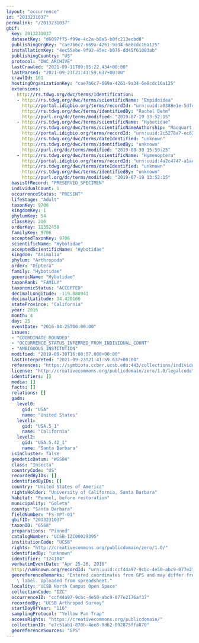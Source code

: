 ```yaml
---
layout: "occurrence"
id: "2013231037"
permalink: "/2013231037"
gbif:
  key: 2013231037
  datasetKey: "d6097f75-f99e-4c2a-b8a5-b0fc213ecbd0"
  publishingOrgKey: "cae7b6c7-669a-4261-9a34-6e8cdc16a125"
  installationKey: "4ec55ebe-9f92-45ec-b076-dd45f61003ab"
  publishingCountry: "US"
  protocol: "DWC_ARCHIVE"
  lastCrawled: "2021-09-11T09:05:22.434+00:00"
  lastParsed: "2021-09-23T21:41:59.637+00:00"
  crawlId: 161
  hostingOrganizationKey: "cae7b6c7-669a-4261-9a34-6e8cdc16a125"
  extensions:
    http://rs.tdwg.org/dwc/terms/Identification:
    - http://rs.tdwg.org/dwc/terms/scientificName: "Empidoidea"
      http://portal.idigbio.org/terms/recordId: "urn:uuid:a0388e1e-5dfc-45d0-9c82-87c05490ea33"
      http://rs.tdwg.org/dwc/terms/identifiedBy: "Rachel Behm"
      http://purl.org/dc/terms/modified: "2019-07-19 13:52:15"
    - http://rs.tdwg.org/dwc/terms/scientificName: "Hybotidae"
      http://rs.tdwg.org/dwc/terms/scientificNameAuthorship: "Macquart, 1823"
      http://portal.idigbio.org/terms/recordId: "urn:uuid:2c5278a7-ec63-4355-abf3-8ca3251b73ea"
      http://rs.tdwg.org/dwc/terms/dateIdentified: "unknown"
      http://rs.tdwg.org/dwc/terms/identifiedBy: "unknown"
      http://purl.org/dc/terms/modified: "2019-08-30 15:59:25"
    - http://rs.tdwg.org/dwc/terms/scientificName: "Hymenoptera"
      http://portal.idigbio.org/terms/recordId: "urn:uuid:4a2c4747-a1a4-49b2-8d98-a73a6607d8b5"
      http://rs.tdwg.org/dwc/terms/dateIdentified: "unknown"
      http://rs.tdwg.org/dwc/terms/identifiedBy: "unknown"
      http://purl.org/dc/terms/modified: "2019-07-19 13:52:15"
  basisOfRecord: "PRESERVED_SPECIMEN"
  individualCount: 1
  occurrenceStatus: "PRESENT"
  lifeStage: "Adult"
  taxonKey: 9706
  kingdomKey: 1
  phylumKey: 54
  classKey: 216
  orderKey: 11352458
  familyKey: 9706
  acceptedTaxonKey: 9706
  scientificName: "Hybotidae"
  acceptedScientificName: "Hybotidae"
  kingdom: "Animalia"
  phylum: "Arthropoda"
  order: "Diptera"
  family: "Hybotidae"
  genericName: "Hybotidae"
  taxonRank: "FAMILY"
  taxonomicStatus: "ACCEPTED"
  decimalLongitude: -119.880941
  decimalLatitude: 34.420166
  stateProvince: "California"
  year: 2016
  month: 4
  day: 25
  eventDate: "2016-04-25T00:00:00"
  issues:
  - "COORDINATE_ROUNDED"
  - "OCCURRENCE_STATUS_INFERRED_FROM_INDIVIDUAL_COUNT"
  - "AMBIGUOUS_INSTITUTION"
  modified: "2019-08-30T16:00:07.000+00:00"
  lastInterpreted: "2021-09-23T21:41:59.637+00:00"
  references: "https://symbiota.ccber.ucsb.edu:443/collections/individual/index.php?occid=124104"
  license: "http://creativecommons.org/publicdomain/zero/1.0/legalcode"
  identifiers: []
  media: []
  facts: []
  relations: []
  gadm:
    level0:
      gid: "USA"
      name: "United States"
    level1:
      gid: "USA.5_1"
      name: "California"
    level2:
      gid: "USA.5.42_1"
      name: "Santa Barbara"
  isInCluster: false
  geodeticDatum: "WGS84"
  class: "Insecta"
  countryCode: "US"
  recordedByIDs: []
  identifiedByIDs: []
  country: "United States of America"
  rightsHolder: "University of California, Santa Barbara"
  habitat: "Fennel, before restoration"
  municipality: "Goleta"
  county: "Santa Barbara"
  fieldNumber: "FS-YPT-01"
  gbifID: "2013231037"
  taxonID: "6568"
  preparations: "Pinned"
  catalogNumber: "UCSB-IZC00029395"
  institutionCode: "UCSB"
  rights: "http://creativecommons.org/publicdomain/zero/1.0/"
  identifiedBy: "unknown"
  identifier: "124104"
  verbatimEventDate: "Apr 25-26, 2016"
  http://unknown.org/recordId: "urn:uuid:ccf44a97-9cbc-4e50-abc9-077e2176af37"
  georeferenceRemarks: "Entered coordinates from GPS and may differ from what is on\
    \ label. Uploaded from spreadsheet."
  locality: "UCSB North Campus Open Space"
  collectionCode: "IZC"
  occurrenceID: "ccf44a97-9cbc-4e50-abc9-077e2176af37"
  recordedBy: "UCSB Arthropod Survey"
  startDayOfYear: "116"
  samplingProtocol: "Yellow Pan Trap"
  accessRights: "https://creativecommons.org/publicdomain/"
  collectionID: "e7c51ab1-870b-4ee8-9d62-092875ffa870"
  georeferenceSources: "GPS"
---
```

